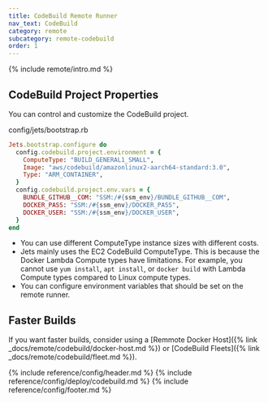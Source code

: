 ```yaml
---
title: CodeBuild Remote Runner
nav_text: CodeBuild
category: remote
subcategory: remote-codebuild
order: 1
---
```


{% include remote/intro.md %}

## CodeBuild Project Properties

You can control and customize the CodeBuild project.

config/jets/bootstrap.rb

```ruby
Jets.bootstrap.configure do
  config.codebuild.project.environment = {
    ComputeType: "BUILD_GENERAL1_SMALL",
    Image: "aws/codebuild/amazonlinux2-aarch64-standard:3.0",
    Type: "ARM_CONTAINER",
  }
  config.codebuild.project.env.vars = {
    BUNDLE_GITHUB__COM: "SSM:/#{ssm_env}/BUNDLE_GITHUB__COM",
    DOCKER_PASS: "SSM:/#{ssm_env}/DOCKER_PASS",
    DOCKER_USER: "SSM:/#{ssm_env}/DOCKER_USER",
  }
end
```

* You can use different ComputeType instance sizes with different costs.
* Jets mainly uses the EC2 CodeBuild ComputeType. This is because the Docker Lambda Compute types have limitations. For example, you cannot use `yum install`, `apt install`, or `docker build` with Lambda Compute types compared to Linux compute types.
* You can configure environment variables that should be set on the remote runner.

## Faster Builds

If you want faster builds, consider using a [Remmote Docker Host]({% link _docs/remote/codebuild/docker-host.md %}) or [CodeBuild Fleets]({% link _docs/remote/codebuild/fleet.md %}).

{% include reference/config/header.md %}
{% include reference/config/deploy/codebuild.md %}
{% include reference/config/footer.md %}
